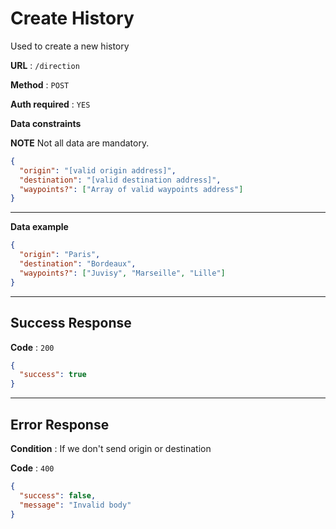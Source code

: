 # Create History

Used to create a new history

**URL** : `/direction`

**Method** : `POST`

**Auth required** : `YES`

**Data constraints**

**NOTE**
Not all data are mandatory.

```json
{
  "origin": "[valid origin address]",
  "destination": "[valid destination address]",
  "waypoints?": ["Array of valid waypoints address"]
}
```

---

**Data example**

```json
{
  "origin": "Paris",
  "destination": "Bordeaux",
  "waypoints?": ["Juvisy", "Marseille", "Lille"]
}
```

---

## Success Response

**Code** : `200`

```json
{
  "success": true
}
```

---

## Error Response

**Condition** : If we don't send origin or destination

**Code** : `400`

```json
{
  "success": false,
  "message": "Invalid body"
}
```
